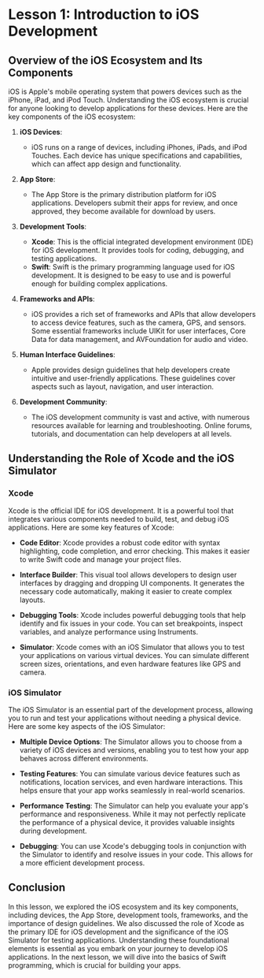 # Lesson 1: Introduction to iOS Development

## Overview of the iOS Ecosystem and Its Components

iOS is Apple's mobile operating system that powers devices such as the iPhone, iPad, and iPod Touch. Understanding the iOS ecosystem is crucial for anyone looking to develop applications for these devices. Here are the key components of the iOS ecosystem:

1. **iOS Devices**: 
   - iOS runs on a range of devices, including iPhones, iPads, and iPod Touches. Each device has unique specifications and capabilities, which can affect app design and functionality.

2. **App Store**: 
   - The App Store is the primary distribution platform for iOS applications. Developers submit their apps for review, and once approved, they become available for download by users.

3. **Development Tools**:
   - **Xcode**: This is the official integrated development environment (IDE) for iOS development. It provides tools for coding, debugging, and testing applications.
   - **Swift**: Swift is the primary programming language used for iOS development. It is designed to be easy to use and is powerful enough for building complex applications.

4. **Frameworks and APIs**:
   - iOS provides a rich set of frameworks and APIs that allow developers to access device features, such as the camera, GPS, and sensors. Some essential frameworks include UIKit for user interfaces, Core Data for data management, and AVFoundation for audio and video.

5. **Human Interface Guidelines**:
   - Apple provides design guidelines that help developers create intuitive and user-friendly applications. These guidelines cover aspects such as layout, navigation, and user interaction.

6. **Development Community**:
   - The iOS development community is vast and active, with numerous resources available for learning and troubleshooting. Online forums, tutorials, and documentation can help developers at all levels.

## Understanding the Role of Xcode and the iOS Simulator

### Xcode

Xcode is the official IDE for iOS development. It is a powerful tool that integrates various components needed to build, test, and debug iOS applications. Here are some key features of Xcode:

- **Code Editor**: Xcode provides a robust code editor with syntax highlighting, code completion, and error checking. This makes it easier to write Swift code and manage your project files.

- **Interface Builder**: This visual tool allows developers to design user interfaces by dragging and dropping UI components. It generates the necessary code automatically, making it easier to create complex layouts.

- **Debugging Tools**: Xcode includes powerful debugging tools that help identify and fix issues in your code. You can set breakpoints, inspect variables, and analyze performance using Instruments.

- **Simulator**: Xcode comes with an iOS Simulator that allows you to test your applications on various virtual devices. You can simulate different screen sizes, orientations, and even hardware features like GPS and camera.

### iOS Simulator

The iOS Simulator is an essential part of the development process, allowing you to run and test your applications without needing a physical device. Here are some key aspects of the iOS Simulator:

- **Multiple Device Options**: The Simulator allows you to choose from a variety of iOS devices and versions, enabling you to test how your app behaves across different environments.

- **Testing Features**: You can simulate various device features such as notifications, location services, and even hardware interactions. This helps ensure that your app works seamlessly in real-world scenarios.

- **Performance Testing**: The Simulator can help you evaluate your app's performance and responsiveness. While it may not perfectly replicate the performance of a physical device, it provides valuable insights during development.

- **Debugging**: You can use Xcode's debugging tools in conjunction with the Simulator to identify and resolve issues in your code. This allows for a more efficient development process.

## Conclusion

In this lesson, we explored the iOS ecosystem and its key components, including devices, the App Store, development tools, frameworks, and the importance of design guidelines. We also discussed the role of Xcode as the primary IDE for iOS development and the significance of the iOS Simulator for testing applications. Understanding these foundational elements is essential as you embark on your journey to develop iOS applications. In the next lesson, we will dive into the basics of Swift programming, which is crucial for building your apps.